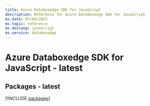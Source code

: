 ```yaml
---
title: Azure Databoxedge SDK for JavaScript
description: Reference for Azure Databoxedge SDK for JavaScript
ms.date: 07/09/2025
ms.topic: reference
ms.devlang: javascript
ms.service: databoxedge
---
```

# Azure Databoxedge SDK for JavaScript - latest
## Packages - latest
[!INCLUDE [packages](databoxedge-index.md)]